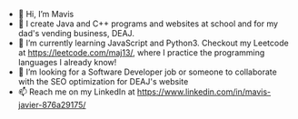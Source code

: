 - 👋 Hi, I’m Mavis
- 👀 I create Java and C++ programs and websites at school and for my dad's vending business, DEAJ.
- 🌱 I’m currently learning JavaScript and Python3. Checkout my Leetcode at https://leetcode.com/maj13/, where I practice the programming languages I already know!
- 💞️ I’m looking for a Software Developer job or someone to collaborate with the SEO optimization for DEAJ's website
- 📫 Reach me on my LinkedIn at https://www.linkedin.com/in/mavis-javier-876a29175/ 

<!---
mavis-javier/mavis-javier is a ✨ special ✨ repository because its `README.md` (this file) appears on your GitHub profile.
You can click the Preview link to take a look at your changes.
--->
